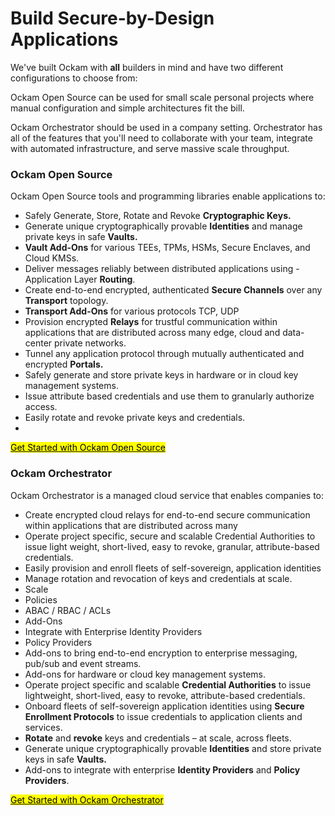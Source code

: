 # Build Secure-by-Design Applications

We've built Ockam with **all** builders in mind and have two different configurations to choose from:

Ockam Open Source can be used for small scale personal projects where manual configuration and simple architectures fit the bill.

Ockam Orchestrator should be used in a company setting. Orchestrator has all of the features that you'll need to collaborate with your team, integrate with automated infrastructure, and serve massive scale throughput.



### Ockam Open Source

Ockam Open Source tools and programming libraries enable applications to:

* Safely Generate, Store, Rotate and Revoke **Cryptographic Keys.**
* Generate unique cryptographically provable **Identities** and manage private keys in safe **Vaults.**
* **Vault Add-Ons** for various TEEs, TPMs, HSMs, Secure Enclaves, and Cloud KMSs.
* Deliver messages reliably between distributed applications using - Application Layer **Routing**.
* Create end-to-end encrypted, authenticated **Secure Channels** over any **Transport** topology.
* **Transport Add-Ons** for various protocols TCP, UDP
* Provision encrypted **Relays** for trustful communication within applications that are distributed across many edge, cloud and data-center private networks.
* Tunnel any application protocol through mutually authenticated and encrypted **Portals.**
* Safely generate and store private keys in hardware or in cloud key management systems.
* Issue attribute based credentials and use them to granularly authorize access.
* Easily rotate and revoke private keys and credentials.
*

<mark style="background-color:yellow;"></mark>[<mark style="background-color:yellow;">Get Started with Ockam Open Source</mark>](get-started/)<mark style="background-color:yellow;"></mark>

### Ockam Orchestrator

Ockam Orchestrator is a managed cloud service that enables companies to:

* Create encrypted cloud relays for end-to-end secure communication within applications that are distributed across many&#x20;
* Operate project specific, secure and scalable Credential Authorities to issue light weight, short-lived, easy to revoke, granular, attribute-based credentials.
* Easily provision and enroll fleets of self-sovereign, application identities&#x20;
* Manage rotation and revocation of keys and credentials at scale.&#x20;
* Scale
* Policies
* ABAC / RBAC / ACLs
* Add-Ons
* Integrate with Enterprise Identity Providers
* Policy Providers
* Add-ons to bring end-to-end encryption to enterprise messaging, pub/sub and event streams.
* Add-ons for hardware or cloud key management systems.
* Operate project specific and scalable **Credential Authorities** to issue lightweight, short-lived, easy to revoke, attribute-based credentials.
* Onboard fleets of self-sovereign application identities using **Secure Enrollment Protocols** to issue credentials to application clients and services.
* **Rotate** and **revoke** keys and credentials – at scale, across fleets.
* Generate unique cryptographically provable **Identities** and store private keys in safe **Vaults.**
* Add-ons to integrate with enterprise **Identity Providers** and **Policy Providers**.

[<mark style="background-color:yellow;">Get Started with Ockam Orchestrator</mark>](orchestrator/get-the-ockam-cli.md)<mark style="background-color:yellow;"></mark>
